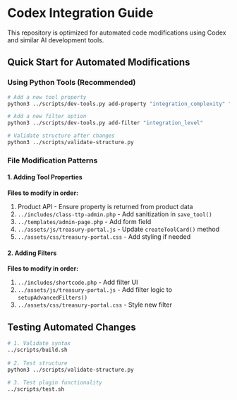 # Codex Integration Guide

This repository is optimized for automated code modifications using Codex and similar AI development tools.

## Quick Start for Automated Modifications

### Using Python Tools (Recommended)
```bash
# Add a new tool property
python3 ../scripts/dev-tools.py add-property "integration_complexity" "medium" "Difficulty of integration"

# Add a new filter option  
python3 ../scripts/dev-tools.py add-filter "integration_level"

# Validate structure after changes
python3 ../scripts/validate-structure.py
```

### File Modification Patterns

#### 1. Adding Tool Properties
**Files to modify in order:**
1. Product API - Ensure property is returned from product data
2. `../includes/class-ttp-admin.php` - Add sanitization in `save_tool()`
3. `../templates/admin-page.php` - Add form field
4. `../assets/js/treasury-portal.js` - Update `createToolCard()` method
5. `../assets/css/treasury-portal.css` - Add styling if needed

#### 2. Adding Filters
**Files to modify in order:**
1. `../includes/shortcode.php` - Add filter UI
2. `../assets/js/treasury-portal.js` - Add filter logic to `setupAdvancedFilters()`
3. `../assets/css/treasury-portal.css` - Style new filter

## Testing Automated Changes

```bash
# 1. Validate syntax
../scripts/build.sh
 
# 2. Test structure
python3 ../scripts/validate-structure.py
 
# 3. Test plugin functionality
../scripts/test.sh
```
